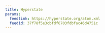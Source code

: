 ```yaml
---
title: Hyperstate
params:
  feedlink: https://hyperstate.org/atom.xml
  feedid: 37f78f5e3cbfdf6703fdbfac46d4751c
---
```

